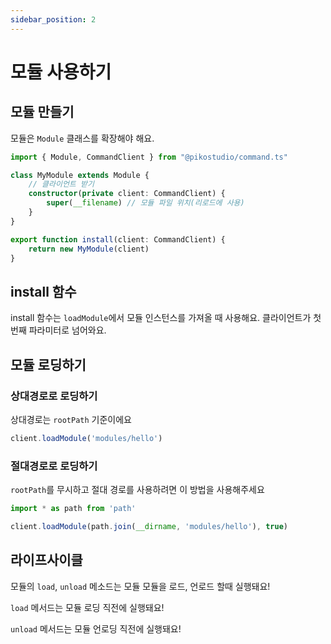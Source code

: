 ```yaml
---
sidebar_position: 2
---
```


# 모듈 사용하기

## 모듈 만들기

모듈은 `Module` 클래스를 확장해야 해요.

```ts
import { Module, CommandClient } from "@pikostudio/command.ts"

class MyModule extends Module {
    // 클라이언트 받기
    constructor(private client: CommandClient) {
        super(__filename) // 모듈 파일 위치(리로드에 사용)
    }
}

export function install(client: CommandClient) {
    return new MyModule(client)
}
```

## install 함수

install 함수는 `loadModule`에서 모듈 인스턴스를 가져올 때 사용해요. 클라이언트가 첫번째 파라미터로 넘어와요.

## 모듈 로딩하기

### 상대경로로 로딩하기

상대경로는 `rootPath` 기준이에요

```ts
client.loadModule('modules/hello')
```

### 절대경로로 로딩하기

`rootPath`를 무시하고 절대 경로를 사용하려면 이 방법을 사용해주세요

```ts
import * as path from 'path'

client.loadModule(path.join(__dirname, 'modules/hello'), true)
```

## 라이프사이클

모듈의 `load`, `unload` 메소드는 모듈 모듈을 로드, 언로드 할때 실행돼요!

`load` 메서드는 모듈 로딩 직전에 실행돼요!

`unload` 메서드는 모듈 언로딩 직전에 실행돼요!
